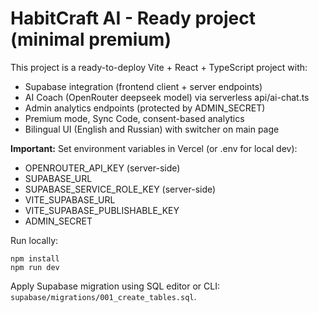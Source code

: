 # HabitCraft AI - Ready project (minimal premium)

This project is a ready-to-deploy Vite + React + TypeScript project with:

- Supabase integration (frontend client + server endpoints)
- AI Coach (OpenRouter deepseek model) via serverless api/ai-chat.ts
- Admin analytics endpoints (protected by ADMIN_SECRET)
- Premium mode, Sync Code, consent-based analytics
- Bilingual UI (English and Russian) with switcher on main page

**Important:** Set environment variables in Vercel (or .env for local dev):
- OPENROUTER_API_KEY (server-side)
- SUPABASE_URL
- SUPABASE_SERVICE_ROLE_KEY (server-side)
- VITE_SUPABASE_URL
- VITE_SUPABASE_PUBLISHABLE_KEY
- ADMIN_SECRET

Run locally:
```
npm install
npm run dev
```

Apply Supabase migration using SQL editor or CLI:
`supabase/migrations/001_create_tables.sql`.
